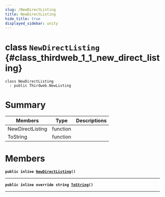 ```yaml
---
slug: /NewDirectListing
title: NewDirectListing
hide_title: true
displayed_sidebar: unity
---
```


# class `NewDirectListing` {#class_thirdweb_1_1_new_direct_listing}

```
class NewDirectListing
  : public Thirdweb.NewListing
```

# Summary

| Members          | Type     | Descriptions |
| ---------------- | -------- | ------------ |
| NewDirectListing | function |              |
| ToString         | function |              |

# Members

**`public inline `[`NewDirectListing`](#class_thirdweb_1_1_new_direct_listing_1acd05184a2ce7a5b5437cba4841ef6ad6)`()`**

---

**`public inline override string `[`ToString`](#class_thirdweb_1_1_new_direct_listing_1ab1dfe8e245570b0e52c53bee07034478)`()`**

---
